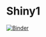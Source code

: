# Shiny1

[![Binder](https://mybinder.org/badge_logo.svg)](https://mybinder.org/v2/gh/17sefanov/Shiny1/HEAD)
